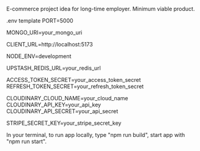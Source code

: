 E-commerce project idea for long-time employer. Minimum viable product.

.env template
PORT=5000

MONGO_URI=your_mongo_uri

CLIENT_URL=http://localhost:5173

NODE_ENV=development

UPSTASH_REDIS_URL=your_redis_url

ACCESS_TOKEN_SECRET=your_access_token_secret
REFRESH_TOKEN_SECRET=your_refresh_token_secret

CLOUDINARY_CLOUD_NAME=your_cloud_name
CLOUDINARY_API_KEY=your_api_key
CLOUDINARY_API_SECRET=your_api_secret

STRIPE_SECRET_KEY=your_stripe_secret_key


In your terminal,
to run app locally, type "npm run build",
start app with "npm run start".
